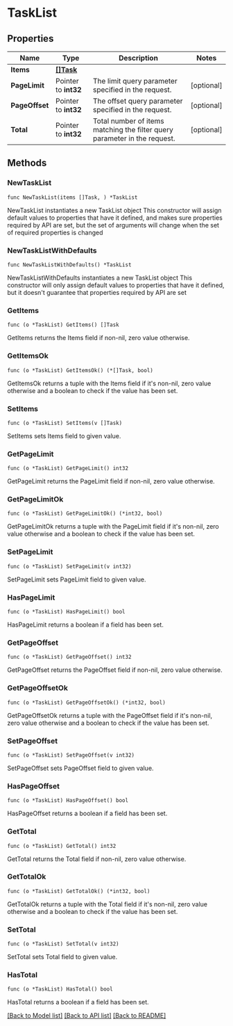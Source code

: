# TaskList

## Properties

Name | Type | Description | Notes
------------ | ------------- | ------------- | -------------
**Items** | [**[]Task**](Task.md) |  | 
**PageLimit** | Pointer to **int32** | The limit query parameter specified in the request. | [optional] 
**PageOffset** | Pointer to **int32** | The offset query parameter specified in the request. | [optional] 
**Total** | Pointer to **int32** | Total number of items matching the filter query parameter in the request. | [optional] 

## Methods

### NewTaskList

`func NewTaskList(items []Task, ) *TaskList`

NewTaskList instantiates a new TaskList object
This constructor will assign default values to properties that have it defined,
and makes sure properties required by API are set, but the set of arguments
will change when the set of required properties is changed

### NewTaskListWithDefaults

`func NewTaskListWithDefaults() *TaskList`

NewTaskListWithDefaults instantiates a new TaskList object
This constructor will only assign default values to properties that have it defined,
but it doesn't guarantee that properties required by API are set

### GetItems

`func (o *TaskList) GetItems() []Task`

GetItems returns the Items field if non-nil, zero value otherwise.

### GetItemsOk

`func (o *TaskList) GetItemsOk() (*[]Task, bool)`

GetItemsOk returns a tuple with the Items field if it's non-nil, zero value otherwise
and a boolean to check if the value has been set.

### SetItems

`func (o *TaskList) SetItems(v []Task)`

SetItems sets Items field to given value.


### GetPageLimit

`func (o *TaskList) GetPageLimit() int32`

GetPageLimit returns the PageLimit field if non-nil, zero value otherwise.

### GetPageLimitOk

`func (o *TaskList) GetPageLimitOk() (*int32, bool)`

GetPageLimitOk returns a tuple with the PageLimit field if it's non-nil, zero value otherwise
and a boolean to check if the value has been set.

### SetPageLimit

`func (o *TaskList) SetPageLimit(v int32)`

SetPageLimit sets PageLimit field to given value.

### HasPageLimit

`func (o *TaskList) HasPageLimit() bool`

HasPageLimit returns a boolean if a field has been set.

### GetPageOffset

`func (o *TaskList) GetPageOffset() int32`

GetPageOffset returns the PageOffset field if non-nil, zero value otherwise.

### GetPageOffsetOk

`func (o *TaskList) GetPageOffsetOk() (*int32, bool)`

GetPageOffsetOk returns a tuple with the PageOffset field if it's non-nil, zero value otherwise
and a boolean to check if the value has been set.

### SetPageOffset

`func (o *TaskList) SetPageOffset(v int32)`

SetPageOffset sets PageOffset field to given value.

### HasPageOffset

`func (o *TaskList) HasPageOffset() bool`

HasPageOffset returns a boolean if a field has been set.

### GetTotal

`func (o *TaskList) GetTotal() int32`

GetTotal returns the Total field if non-nil, zero value otherwise.

### GetTotalOk

`func (o *TaskList) GetTotalOk() (*int32, bool)`

GetTotalOk returns a tuple with the Total field if it's non-nil, zero value otherwise
and a boolean to check if the value has been set.

### SetTotal

`func (o *TaskList) SetTotal(v int32)`

SetTotal sets Total field to given value.

### HasTotal

`func (o *TaskList) HasTotal() bool`

HasTotal returns a boolean if a field has been set.


[[Back to Model list]](../README.md#documentation-for-models) [[Back to API list]](../README.md#documentation-for-api-endpoints) [[Back to README]](../README.md)


